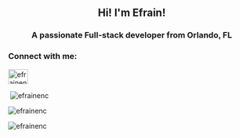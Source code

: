 <h2 align='center'>Hi! I'm Efrain!</h2>
<h3 align="center">A passionate Full-stack developer from Orlando, FL</h3>

<h3 align="left">Connect with me:</h3>
<p align="left">
<a href="https://linkedin.com/in/efrainencarnacion" target="blank"><img align="center" src="https://raw.githubusercontent.com/rahuldkjain/github-profile-readme-generator/master/src/images/icons/Social/linked-in-alt.svg" alt="efrainencarnacion" height="30" width="40" /></a>
</p>

<p>&nbsp;<img align="center" src="https://github-readme-stats.vercel.app/api?username=anuraghazra&show_icons=true&theme=darks" alt="efrainenc" /></p>

<p><img align="center" src="https://github-readme-streak-stats.herokuapp.com/?user=efrainenc&" alt="efrainenc" /></p>
<p><img align="center" src="[https://github-readme-stats.vercel.app/api?username=anuraghazra&show_icons=true&theme=darks](https://visitor-badge.glitch.me/badge?page_id=page.id&left_color=green&right_color=red)" alt="efrainenc" />
